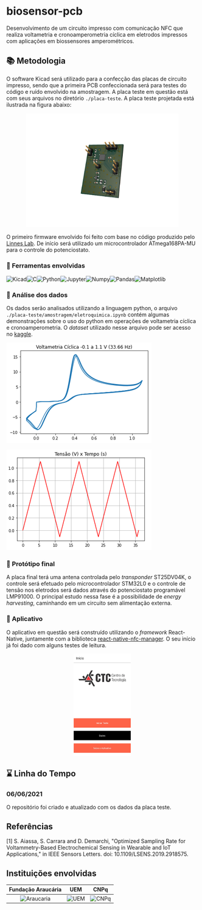 # biosensor-pcb

Desenvolvimento de um circuito impresso com comunicação NFC que realiza voltametria e cronoamperometria cíclica em eletrodos impressos com aplicações em biossensores amperométricos.

## :books: Metodologia 

O software Kicad será utilizado para a confecção das placas de circuito impresso, sendo que a primeira PCB confeccionada será para testes do código e ruído envolvido na amostragem. A placa teste em questão está com seus arquivos no diretório `./placa-teste`. A placa teste projetada está ilustrada na figura abaixo:

<p align="center">
<img src="https://github.com/LCrozatti/biosensor-pcb/blob/master/placa-teste/images/pcb1.png" alt="pcb" width="400"/>
</p>

O primeiro firmware envolvido foi feito com base no código produzido pelo [Linnes Lab](https://github.com/LinnesLab/LMP91000). De início será utilizado um microcontrolador ATmega168PA-MU para o controle do potenciostato.

### :hammer: Ferramentas envolvidas

[<img align="left" alt="Kicad" height="28px" src="https://user-images.githubusercontent.com/352202/53980744-60746100-4111-11e9-9f8c-17ca6b50efd8.png"/>](https://www.kicad.org/)

[<img align="left" alt="C" height="28px" src="https://cdn.iconscout.com/icon/free/png-512/c-programming-569564.png"/>]()

[<img align="left" alt="Python" height="28px" src="https://upload.wikimedia.org/wikipedia/commons/thumb/c/c3/Python-logo-notext.svg/1200px-Python-logo-notext.svg.png"/>](https://www.python.org/)

[<img align="left" alt="Jupyter" height="28px" src="https://upload.wikimedia.org/wikipedia/commons/thumb/3/38/Jupyter_logo.svg/1200px-Jupyter_logo.svg.png"/>](https://jupyter.org/)

[<img align="left" alt="Numpy" height="28px" src="https://cdn.worldvectorlogo.com/logos/numpy.svg"/>](https://numpy.org/)

[<img align="left" alt="Pandas" height="28px" src="https://upload.wikimedia.org/wikipedia/commons/thumb/2/22/Pandas_mark.svg/1200px-Pandas_mark.svg.png"/>](https://pandas.pydata.org/)

[<img align="left" alt="Matplotlib" height="28px" src="https://upload.wikimedia.org/wikipedia/commons/thumb/0/01/Created_with_Matplotlib-logo.svg/1024px-Created_with_Matplotlib-logo.svg.png"/>](https://numpy.org/)

<br />

### :test_tube: Análise dos dados 

Os dados serão analisados utilizando a linguagem python, o arquivo `./placa-teste/amostragem/eletroquimica.ipynb` contém algumas demonstrações sobre o uso do python em operações de voltametria cíclica e cronoamperometria. O *dataset* utilizado nesse arquivo pode ser acesso no [kaggle](https://ieee-dataport.org/documents/supplementary-material-optimized-sampling-rate-voltammetry-based-electrochemical-sensing).

![Amostragem](https://github.com/LCrozatti/biosensor-pcb/blob/master/placa-teste/images/amostragem.png)

![Amostragem](https://github.com/LCrozatti/biosensor-pcb/blob/master/placa-teste/images/amostragem2.png)

### :dart: Protótipo final 

A placa final terá uma antena controlada pelo *transponder* ST25DV04K, o controle será efetuado pelo microcontrolador STM32L0 e o controle de tensão nos eletrodos será dados através do potenciostato programável LMP91000. O principal estudo nessa fase é a possibilidade de *energy harvesting*, caminhando em um circuito sem alimentação externa.

### :iphone: Aplicativo

O aplicativo em questão será construído utilizando o *framework* React-Native, juntamente com a biblioteca [react-native-nfc-manager](https://github.com/whitedogg13/react-native-nfc-manager). O seu início já foi dado com alguns testes de leitura.

<p align="center">
<img src="https://github.com/LCrozatti/biosensor-pcb/blob/master/aplicativo/images/inicio.jpeg" alt="pcb" width="150"/>
</p>

## :hourglass: Linha do Tempo

### 06/06/2021

O repositório foi criado e atualizado com os dados da placa teste.

## Referências

[1] S. Aiassa, S. Carrara and D. Demarchi, "Optimized Sampling Rate for Voltammetry-Based Electrochemical Sensing in Wearable and IoT Applications," in IEEE Sensors Letters. doi: 10.1109/LSENS.2019.2918575.

## Instituições envolvidas

Fundação Araucária  |  UEM       |     CNPq
:----------:|:----------:|:----------:|
<img src="http://www.aintec.com.br/wp-content/uploads/2015/02/araucaria.jpg" alt="Araucaria" width="200"/> | <img src="https://marcoadp.github.io/WebSiteDIN/img/logo-uem2.svg" alt="UEM" width="200"/> | <img src="https://www.gov.br/cnpq/pt-br/canais_atendimento/identidade-visual/logo_cnpq.svg" alt="CNPq" width="200"/>
